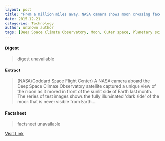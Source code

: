 ```yaml
---
layout: post
title: "From a million miles away, NASA camera shows moon crossing face of Earth"
date: 2015-12-21
categories: Technology
author: unknown author
tags: [Deep Space Climate Observatory, Moon, Outer space, Planetary science, Astronomy, Space science, Spaceflight, Solar System, Physical sciences, Planets of the Solar System, Bodies of the Solar System, Astronautics]
---
```



#### Digest
>digest unavailable

#### Extract
>(NASA/Goddard Space Flight Center) A NASA camera aboard the Deep Space Climate Observatory satellite captured a unique view of the moon as it moved in front of the sunlit side of Earth last month. The series of test images shows the fully illuminated 'dark side' of the moon that is never visible from Earth....

#### Factsheet
>factsheet unavailable

[Visit Link](http://www.eurekalert.org/pub_releases/2015-08/nsfc-fam080515.php)


